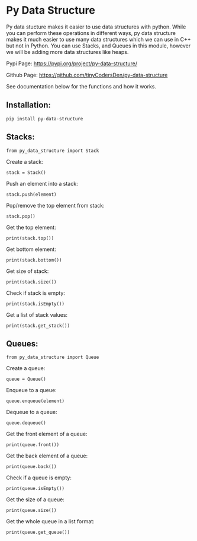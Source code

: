 # Py Data Structure
Py data stucture makes it easier to use data structures with python. While you can perform these operations in different ways, py data structure makes it much easier to use many data structures which we can use in C++ but not in Python. You can use Stacks, and Queues in this module, however we will be adding more data structures like heaps. <br>

Pypi Page: https://pypi.org/project/py-data-structure/

Github Page: https://github.com/tinyCodersDen/py-data-structure

See documentation below for the functions and how it works. 


## Installation:
`pip install py-data-structure`

## Stacks:
`from py_data_structure import Stack`<br>

Create a stack:

`stack = Stack()`<br>

Push an element into a stack:

`
stack.push(element)
`

Pop/remove the top element from stack:

`
stack.pop()
`

Get the top element:

`
print(stack.top())
`

Get bottom element:

`
print(stack.bottom())
`

Get size of stack:

`
print(stack.size())
`

Check if stack is empty:

`
print(stack.isEmpty())
`

Get a list of stack values:

`
print(stack.get_stack())
`

## Queues:
`from py_data_structure import Queue`<br>

Create a queue:

`queue = Queue()`

Enqueue to a queue:

`queue.enqueue(element)`

Dequeue to a queue:

`queue.dequeue()`

Get the front element of a queue:

`print(queue.front())`

Get the back element of a queue:

`print(queue.back())`

Check if a queue is empty:

`print(queue.isEmpty())`

Get the size of a queue:

`print(queue.size())`

Get the whole queue in a list format:

`print(queue.get_queue())`
